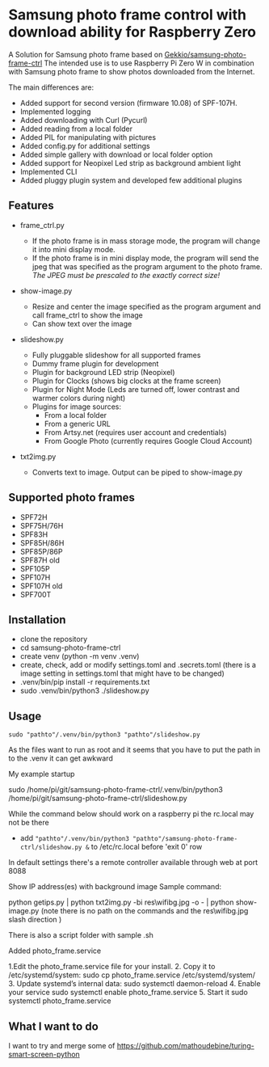 Samsung photo frame control with download ability for Raspberry Zero
=================

A Solution for Samsung photo frame based on [Gekkio/samsung-photo-frame-ctrl](https://github.com/Gekkio/samsung-photo-frame-ctrl)
The intended use is to use Raspberry Pi Zero W in combination with Samsung photo frame to show photos downloaded from the Internet.

The main differences are:
* Added support for second version (firmware 10.08) of SPF-107H.
* Implemented logging
* Added downloading with Curl (Pycurl)
* Added reading from a local folder
* Added PIL for manipulating with pictures
* Added config.py for additional settings
* Added simple gallery with download or local folder option
* Added support for Neopixel Led strip as background ambient light
* Implemented CLI
* Added pluggy plugin system and developed few additional plugins

Features
--------
  
* frame_ctrl.py
  * If the photo frame is in mass storage mode, the program will change it into mini display mode.
  * If the photo frame is in mini display mode, the program will send the jpeg that was specified as the program argument to the photo frame. *The JPEG must be prescaled to the exactly correct size!*
    
* show-image.py
  * Resize and center the image specified as the program argument and call frame_ctrl to show the image
  * Can show text over the image
 
* slideshow.py
  * Fully pluggable slideshow for all supported frames
  * Dummy frame plugin for development
  * Plugin for background LED strip (Neopixel)
  * Plugin for Clocks (shows big clocks at the frame screen)
  * Plugin for Night Mode (Leds are turned off, lower contrast and warmer colors during night)
  * Plugins for image sources:
    * From a local folder
    * From a generic URL
    * From Artsy.net (requires user account and credentials)
    * From Google Photo (currently requires Google Cloud Account)

* txt2img.py 
  * Converts text to image. Output can be piped to show-image.py


Supported photo frames
----------------------

* SPF72H
* SPF75H/76H
* SPF83H
* SPF85H/86H
* SPF85P/86P
* SPF87H old
* SPF105P
* SPF107H
* SPF107H old
* SPF700T


Installation
------------
* clone the repository
* cd samsung-photo-frame-ctrl
* create venv (python -m venv .venv)
* create, check, add or modify settings.toml and .secrets.toml (there is a image setting in settings.toml that might have to be changed)
* .venv/bin/pip install -r requirements.txt
* sudo .venv/bin/python3 ./slideshow.py 

Usage
-----

`sudo "pathto"/.venv/bin/python3 "pathto"/slideshow.py`

As the files want to run as root and it seems that you have to put the path in to the .venv it can get awkward

My example startup

sudo /home/pi/git/samsung-photo-frame-ctrl/.venv/bin/python3 /home/pi/git/samsung-photo-frame-ctrl/slideshow.py

While the command below should work on a raspberry pi the rc.local may not be there 

* add `"pathto"/.venv/bin/python3 "pathto"/samsung-photo-frame-ctrl/slideshow.py &` to /etc/rc.local before 'exit 0' row

In default settings there's a remote controller available through web at port 8088


Show IP address(es) with background image Sample command:

python getips.py | python txt2img.py -bi res\wifibg.jpg -o - | python show-image.py (note there is no path on the commands and the res\wifibg.jpg slash direction )

There is also a script folder with sample .sh

Added photo_frame.service

1.Edit the photo_frame.service file for your install.
2. Copy it to /etc/systemd/system:
sudo cp photo_frame.service /etc/systemd/system/
3. Update systemd’s internal data:
sudo systemctl daemon-reload
4. Enable your service 
sudo systemctl enable photo_frame.service
5. Start it
sudo systemctl photo_frame.service

What I want to do
-----------------

I want to try and merge some of https://github.com/mathoudebine/turing-smart-screen-python
